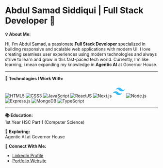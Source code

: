 # Abdul Samad Siddiqui | Full Stack Developer 🚀

**💡 About Me:**

Hi, I'm Abdul Samad, a passionate **Full Stack Developer** specialized in building responsive and scalable web applications with modern UI. I love creating seamless user experiences using modern technologies and always strive to learn and grow in this fast-paced tech world. Currently, I'm like learning, i mean expanding my knowledge in **Agentic AI** at Governor House.  

---

**🌟 Technologies I Work With:**  

<p align="left">
  <img src="https://cdn.jsdelivr.net/gh/devicons/devicon/icons/html5/html5-original.svg" alt="HTML5" width="40" height="40"/>  
  <img src="https://cdn.jsdelivr.net/gh/devicons/devicon/icons/css3/css3-original.svg" alt="CSS3" width="40" height="40"/>  
  <img src="https://cdn.jsdelivr.net/gh/devicons/devicon/icons/javascript/javascript-original.svg" alt="JavaScript" width="40" height="40"/>  
  <img src="https://cdn.jsdelivr.net/gh/devicons/devicon/icons/react/react-original.svg" alt="ReactJS" width="40" height="40"/>  
  <img src="https://cdn.jsdelivr.net/gh/devicons/devicon/icons/nextjs/nextjs-original.svg" alt="Next.js" width="40" height="40"/>  
  <img src="https://raw.githubusercontent.com/devicons/devicon/master/icons/tailwindcss/tailwindcss-plain.svg" alt="TailwindCSS" width="40" height="40"/>  
  <img src="https://cdn.jsdelivr.net/gh/devicons/devicon/icons/nodejs/nodejs-original.svg" alt="Node.js" width="40" height="40"/>  
  <img src="https://cdn.jsdelivr.net/gh/devicons/devicon/icons/express/express-original.svg" alt="Express.js" width="40" height="40"/>  
  <img src="https://cdn.jsdelivr.net/gh/devicons/devicon/icons/mongodb/mongodb-original.svg" alt="MongoDB" width="40" height="40"/>  
  <img src="https://cdn.jsdelivr.net/gh/devicons/devicon/icons/typescript/typescript-original.svg" alt="TypeScript" width="40" height="40"/>  
</p>


---

**📚 Education:**  
1st Year HSC Part 1 (Computer Science)  

**🚀 Exploring:**  
Agentic AI at Governor House  

**🔗 Connect With Me:**  
- [LinkedIn Profile](https://www.linkedin.com/in/abdul-samad-siddiqui-0183012b5/)  
- [Portfolio Website](https://potfolio-website-nextjs.vercel.app/)
